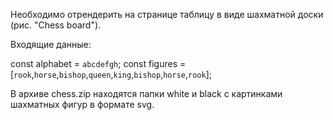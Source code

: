 Необходимо отрендерить на странице таблицу в виде шахматной доски (рис. "Chess board").



Входящие данные:

const alphabet = `abcdefgh`;
const figures = [`rook`,`horse`,`bishop`,`queen`,`king`,`bishop`,`horse`,`rook`];


В архиве chess.zip находятся папки white и black с картинками шахматных фигур в формате svg.